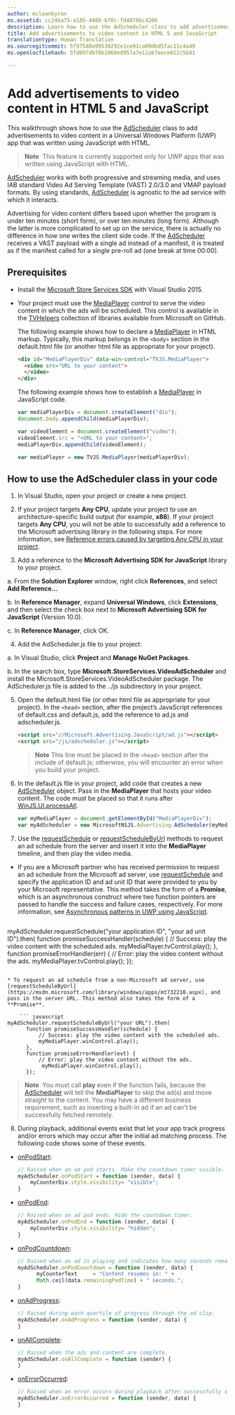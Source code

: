 ```yaml
---
author: mcleanbyron
ms.assetid: cc24ba75-a185-4488-b70c-fd4078bc4206
description: Learn how to use the AdScheduler class to add advertisements to video content.
title: Add advertisements to video content in HTML 5 and JavaScript
translationtype: Human Translation
ms.sourcegitcommit: 5f975d0a99539292e1ce91ca09dbd5fac11c4a49
ms.openlocfilehash: 5fd097d978b1960ed957a7e12ab7eece012c5b41

---
```


# Add advertisements to video content in HTML 5 and JavaScript


This walkthrough shows how to use the [AdScheduler](https://msdn.microsoft.com/library/windows/apps/mt732197.aspx) class to add advertisements to video content in a Universal Windows Platform (UWP) app that was written using JavaScript with HTML.

>**Note**&nbsp;&nbsp;This feature is currently supported only for UWP apps that was written using JavaScript with HTML.

[AdScheduler](https://msdn.microsoft.com/library/windows/apps/mt732197.aspx) works with both progressive and streaming media, and uses IAB standard Video Ad Serving Template (VAST) 2.0/3.0 and VMAP payload formats. By using standards, [AdScheduler](https://msdn.microsoft.com/library/windows/apps/mt732197.aspx) is agnostic to the ad service with which it interacts.

Advertising for video content differs based upon whether the program is under ten minutes (short form), or over ten minutes (long form). Although the latter is more complicated to set up on the service, there is actually no difference in how one writes the client side code. If the [AdScheduler](https://msdn.microsoft.com/library/windows/apps/mt732197.aspx) receives a VAST payload with a single ad instead of a manifest, it is treated as if the manifest called for a single pre-roll ad (one break at time 00:00).

## Prerequisites

* Install the [Microsoft Store Services SDK](http://aka.ms/store-em-sdk) with Visual Studio 2015.

* Your project must use the [MediaPlayer](https://github.com/Microsoft/TVHelpers/wiki/MediaPlayer-Overview) control to serve the video content in which the ads will be scheduled. This control is available in the [TVHelpers](https://github.com/Microsoft/TVHelpers) collection of libraries available from Microsoft on GitHub.

  The following example shows how to declare a [MediaPlayer](https://github.com/Microsoft/TVHelpers/wiki/MediaPlayer-Overview) in HTML markup. Typically, this markup belongs in the `<body>` section in the default.html file (or another html file as appropriate for your project).
  ``` html
  <div id="MediaPlayerDiv" data-win-control="TVJS.MediaPlayer">
    <video src="URL to your content">
    </video>
  </div>
  ```

  The following example shows how to establish a [MediaPlayer](https://github.com/Microsoft/TVHelpers/wiki/MediaPlayer-Overview) in JavaScript code.
  ``` javascript
  var mediaPlayerDiv = document.createElement("div");
  document.body.appendChild(mediaPlayerDiv);

  var videoElement = document.createElement("video");
  videoElement.src = "<URL to your content>";
  mediaPlayerDiv.appendChild(videoElement);

  var mediaPlayer = new TVJS.MediaPlayer(mediaPlayerDiv);
  ```

## How to use the AdScheduler class in your code

1. In Visual Studio, open your project or create a new project.

2. If your project targets **Any CPU**, update your project to use an architecture-specific build output (for example, **x86**). If your project targets **Any CPU**, you will not be able to successfully add a reference to the Microsoft advertising library in the following steps. For more information, see [Reference errors caused by targeting Any CPU in your project](known-issues-for-the-advertising-libraries.md#reference_errors).

3. Add a reference to the **Microsoft Advertising SDK for JavaScript** library to your project.

  a. From the **Solution Explorer** window, right click **References**, and select **Add Reference…**

  b. In **Reference Manager**, expand **Universal Windows**, click **Extensions**, and then select the check box next to **Microsoft Advertising SDK for JavaScript** (Version 10.0).

  c. In **Reference Manager**, click OK.

4.  Add the AdScheduler.js file to your project:

  a.  In Visual Studio, click **Project** and **Manage NuGet Packages**.

  b.  In the search box, type **Microsoft.StoreServices.VideoAdScheduler** and install the Microsoft.StoreServices.VideoAdScheduler package. The AdScheduler.js file is added to the ../js subdirectory in your project.

5.  Open the default.html file (or other html file as appropriate for your project). In the `<head>` section, after the project’s JavaScript references of default.css and default.js, add the reference to ad.js and adscheduler.js.

    ``` html
    <script src="//Microsoft.Advertising.JavaScript/ad.js"></script>
    <script src="/js/adscheduler.js"></script>
    ```

    > **Note**   This line must be placed in the `<head>` section after the include of default.js; otherwise, you will encounter an error when you build your project.

6.  In the default.js file in your project, add code that creates a new [AdScheduler](https://msdn.microsoft.com/library/windows/apps/mt732197.aspx) object. Pass in the **MediaPlayer** that hosts your video content. The code must be placed so that it runs after [WinJS.UI.processAll](https://msdn.microsoft.com/library/windows/apps/hh440975.aspx).

    ``` javascript
    var myMediaPlayer = document.getElementById("MediaPlayerDiv");
    var myAdScheduler = new MicrosoftNSJS.Advertising.AdScheduler(myMediaPlayer);
    ```

7.  Use the [requestSchedule](https://msdn.microsoft.com/library/windows/apps/mt732208.aspx) or [requestScheduleByUrl](https://msdn.microsoft.com/library/windows/apps/mt732210.aspx) methods to request an ad schedule from the server and insert it into the **MediaPlayer** timeline, and then play the video media.

  * If you are a Microsoft partner who has received permission to request an ad schedule from the Microsoft ad server, use [requestSchedule](https://msdn.microsoft.com/library/windows/apps/mt732208.aspx) and specify the application ID and ad unit ID that were provided to you by your Microsoft representative. This method takes the form of a **Promise**, which is an asynchronous construct where two function pointers are passed to handle the success and failure cases, respectively. For more information, see [Asynchronous patterns in UWP using JavaScript](https://msdn.microsoft.com/windows/uwp/threading-async/asynchronous-programming-universal-windows-platform-apps#asynchronous-patterns-in-uwp-using-javascript).

      ``` javascript
  myAdScheduler.requestSchedule("your application ID", "your ad unit ID").then(
        function promiseSuccessHandler(schedule) {
           // Success: play the video content with the scheduled ads.
           myMediaPlayer.tvControl.play();
        },
        function promiseErrorHandler(err) {
           // Error: play the video content without the ads.
           myMediaPlayer.tvControl.play();
        });
  ```

  * To request an ad schedule from a non-Microsoft ad server, use [requestScheduleByUrl](https://msdn.microsoft.com/library/windows/apps/mt732210.aspx), and pass in the server URL. This method also takes the form of a **Promise**.

      ``` javascript
  myAdScheduler.requestScheduleByUrl("your URL").then(
        function promiseSuccessHandler(schedule) {
            // Success: play the video content with the scheduled ads.
            myMediaPlayer.winControl.play();
        },
        function promiseErrorHandler(evt) {
            // Error: play the video content without the ads.
             myMediaPlayer.winControl.play();
        });
  ```

  >**Note**&nbsp;&nbsp;You must call **play** even if the function fails, because the [AdScheduler](https://msdn.microsoft.com/library/windows/apps/mt732197.aspx) will tell the **MediaPlayer** to skip the ad(s) and move straight to the content. You may have a different business requirement, such as inserting a built-in ad if an ad can't be successfully fetched remotely.

8.  During playback, additional events exist that let your app track progress and/or errors which may occur after the initial ad matching process. The following code shows some of these events.
  * [onPodStart](https://msdn.microsoft.com/library/windows/apps/mt732206.aspx):

      ```javascript
      // Raised when an ad pod starts. Make the countdown timer visible.
      myAdScheduler.onPodStart = function (sender, data) {
          myCounterDiv.style.visibility= "visible";
      }  
      ```

  * [onPodEnd](https://msdn.microsoft.com/library/windows/apps/mt732205.aspx):

      ```javascript
      // Raised when an ad pod ends. Hide the countdown timer.
      myAdScheduler.onPodEnd = function (sender, data) {
          myCounterDiv.style.visibility= "hidden";
      }
      ```

  * [onPodCountdown](https://msdn.microsoft.com/library/windows/apps/mt732204.aspx):

      ```javascript
      // Raised when an ad is playing and indicates how many seconds remain in the current pod of ads. This is useful when the app wants to show a visual countdown until the video content resumes.
      myAdScheduler.onPodCountdown = function (sender, data) {
            myCounterText     = "Content resumes in: " +
            Math.ceil(data.remainingPodTime) + " seconds.";
      }  
      ```

  * [onAdProgress](https://msdn.microsoft.com/library/windows/apps/mt732201.aspx):

      ```javascript
      // Raised during each quartile of progress through the ad clip.
      myAdScheduler.onAdProgress = function (sender, data) {
      }
      ```

  * [onAllComplete](https://msdn.microsoft.com/library/windows/apps/mt732202.aspx):

      ```javascript
      // Raised when the ads and content are complete.
      myAdScheduler.onAllComplete = function (sender) {
      }
      ```

  * [onErrorOccurred](https://msdn.microsoft.com/library/windows/apps/mt732203.aspx):

      ```javascript
      // Raised when an error occurs during playback after successfully scheduling.
      myAdScheduler.onErrorOccurred = function (sender, data) {
      }
      ```



<!--HONumber=Aug16_HO5-->


